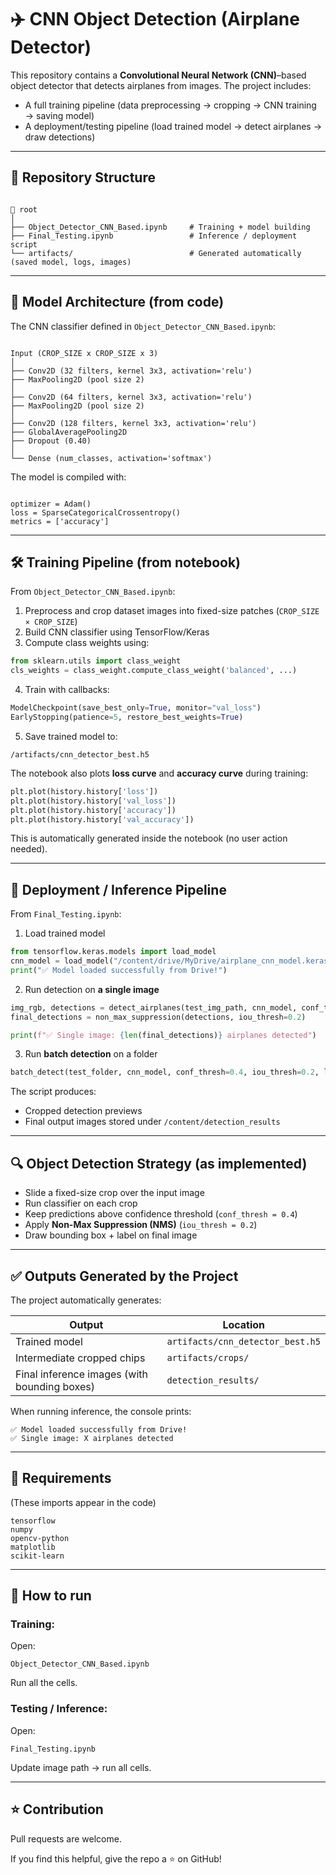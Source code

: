 
# ✈️ CNN Object Detection (Airplane Detector)

This repository contains a **Convolutional Neural Network (CNN)**–based object detector
that detects airplanes from images. The project includes:

- A full training pipeline (data preprocessing → cropping → CNN training → saving model)
- A deployment/testing pipeline (load trained model → detect airplanes → draw detections)

---

## 📂 Repository Structure

```

📁 root
│
├── Object_Detector_CNN_Based.ipynb     # Training + model building
├── Final_Testing.ipynb                 # Inference / deployment script
└── artifacts/                          # Generated automatically (saved model, logs, images)

```

---

## 🧠 Model Architecture (from code)

The CNN classifier defined in `Object_Detector_CNN_Based.ipynb`:

```

Input (CROP_SIZE x CROP_SIZE x 3)
│
├── Conv2D (32 filters, kernel 3x3, activation='relu')
├── MaxPooling2D (pool size 2)
│
├── Conv2D (64 filters, kernel 3x3, activation='relu')
├── MaxPooling2D (pool size 2)
│
├── Conv2D (128 filters, kernel 3x3, activation='relu')
├── GlobalAveragePooling2D
├── Dropout (0.40)
│
└── Dense (num_classes, activation='softmax')

```

The model is compiled with:

```

optimizer = Adam()
loss = SparseCategoricalCrossentropy()
metrics = ['accuracy']

````

---

## 🛠️ Training Pipeline (from notebook)

From `Object_Detector_CNN_Based.ipynb`:

1. Preprocess and crop dataset images into fixed-size patches (`CROP_SIZE × CROP_SIZE`)
2. Build CNN classifier using TensorFlow/Keras
3. Compute class weights using:

```python
from sklearn.utils import class_weight
cls_weights = class_weight.compute_class_weight('balanced', ...)
````

4. Train with callbacks:

```python
ModelCheckpoint(save_best_only=True, monitor="val_loss")
EarlyStopping(patience=5, restore_best_weights=True)
```

5. Save trained model to:

```
/artifacts/cnn_detector_best.h5
```

The notebook also plots **loss curve** and **accuracy curve** during training:

```python
plt.plot(history.history['loss'])
plt.plot(history.history['val_loss'])
plt.plot(history.history['accuracy'])
plt.plot(history.history['val_accuracy'])
```

This is automatically generated inside the notebook (no user action needed).

---

## 🚀 Deployment / Inference Pipeline

From `Final_Testing.ipynb`:

1. Load trained model

```python
from tensorflow.keras.models import load_model
cnn_model = load_model("/content/drive/MyDrive/airplane_cnn_model.keras")
print("✅ Model loaded successfully from Drive!")
```

2. Run detection on **a single image**

```python
img_rgb, detections = detect_airplanes(test_img_path, cnn_model, conf_thresh=0.4)
final_detections = non_max_suppression(detections, iou_thresh=0.2)

print(f"✅ Single image: {len(final_detections)} airplanes detected")
```

3. Run **batch detection** on a folder

```python
batch_detect(test_folder, cnn_model, conf_thresh=0.4, iou_thresh=0.2, limit=5, save_dir="/content/detection_results")
```

The script produces:

* Cropped detection previews
* Final output images stored under `/content/detection_results`

---

## 🔍 Object Detection Strategy (as implemented)

* Slide a fixed-size crop over the input image
* Run classifier on each crop
* Keep predictions above confidence threshold (`conf_thresh = 0.4`)
* Apply **Non-Max Suppression (NMS)** (`iou_thresh = 0.2`)
* Draw bounding box + label on final image

---

## ✅ Outputs Generated by the Project

The project automatically generates:

| Output                                       | Location                         |
| -------------------------------------------- | -------------------------------- |
| Trained model                                | `artifacts/cnn_detector_best.h5` |
| Intermediate cropped chips                   | `artifacts/crops/`               |
| Final inference images (with bounding boxes) | `detection_results/`             |

When running inference, the console prints:

```
✅ Model loaded successfully from Drive!
✅ Single image: X airplanes detected
```

---

## 🧪 Requirements

(These imports appear in the code)

```
tensorflow
numpy
opencv-python
matplotlib
scikit-learn
```

---

## 🏁 How to run

### Training:

Open:

```
Object_Detector_CNN_Based.ipynb
```

Run all the cells.

### Testing / Inference:

Open:

```
Final_Testing.ipynb
```

Update image path → run all cells.

---

## ⭐ Contribution

Pull requests are welcome.

If you find this helpful, give the repo a ⭐ on GitHub!

```
